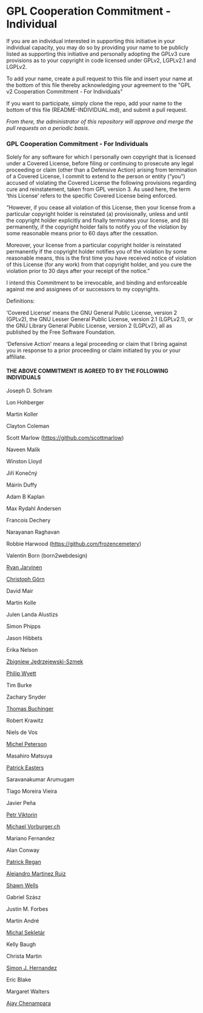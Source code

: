 # GPL Cooperation Commitment - Individual

If you are an individual interested in supporting this initiative in your individual capacity, you may do so by providing your name to be publicly listed as supporting this initiative and personally adopting the GPLv3 cure provisions as to your copyright in code licensed under  GPLv2, LGPLv2.1 and LGPLv2.  

To add your name, create a pull request to this file and insert your name at the bottom of this file thereby acknowledging your agreement to the "GPL v2 Cooperation Commitment - For Individuals"

If you want to participate, simply clone the repo, add your name to the bottom of this file (README-INDIVIDUAL.md), and submit a pull request.

*From there, the administrator of this repository will approve and merge the pull requests on a periodic basis*.

### GPL Cooperation Commitment - For Individuals

Solely for any software for which I personally own copyright that is licensed under a Covered License, before filing or continuing to prosecute any legal proceeding or claim (other than a Defensive Action) arising from termination of a Covered License, I commit to extend to the person or entity (“you”) accused of violating the Covered License the following provisions regarding cure and reinstatement, taken from GPL version 3. As used here, the term ‘this License’ refers to the specific Covered License being enforced.

“However, if you cease all violation of this License, then your license from a particular copyright holder is reinstated (a) provisionally, unless and until the copyright holder explicitly and finally terminates your license, and (b) permanently, if the copyright holder fails to notify you of the violation by some reasonable means prior to 60 days after the cessation.
	 	
Moreover, your license from a particular copyright holder is reinstated permanently if the copyright holder notifies you of the violation by some reasonable means, this is the first time you have received notice of violation of this License (for any work) from that copyright holder, and you cure the violation prior to 30 days after your receipt of the notice.”

I intend   this Commitment to be irrevocable, and binding and enforceable against me and assignees of or successors to my copyrights.


Definitions:

‘Covered License’ means the GNU General Public License, version 2 (GPLv2), the GNU Lesser General Public License, version 2.1 (LGPLv2.1), or the GNU Library General Public License, version 2 (LGPLv2), all as published by the Free Software Foundation.

‘Defensive Action’ means a legal proceeding or claim that I bring against you in response to a prior proceeding or claim initiated by you or your affiliate.

#### THE ABOVE COMMITMENT IS AGREED TO BY THE FOLLOWING INDIVIDUALS

Joseph D. Schram

Lon Hohberger

Martin Koller

Clayton Coleman

Scott Marlow (https://github.com/scottmarlow)

Naveen Malik

Winston Lloyd

Jiří Konečný

Máirín Duffy

Adam B Kaplan

Max Rydahl Andersen

Francois Dechery

Narayanan Raghavan

Robbie Harwood (https://github.com/frozencemetery)

Valentin Born (born2webdesign)

[Ryan Jarvinen](http://github.com/ryanj)

[Christoph Görn](http://b4mad.net/goern)

David Mair

Martin Kolle

Julen Landa Alustizs

Simon Phipps

Jason Hibbets

Erika Nelson

[Zbigniew Jędrzejewski-Szmek](https://github.com/keszybz)

[Philip Wyett](https://kathenas.org)

Tim Burke

Zachary Snyder

[Thomas Buchinger](https://github.com/ThomasBuchinger)

Robert Krawitz

Niels de Vos

[Michel Peterson](https://github.com/mpeterson)

Masahiro Matsuya

[Patrick Easters](https://github.com/patrickeasters/)

Saravanakumar Arumugam

Tiago Moreira Vieira

Javier Peña

[Petr Viktorin](https://github.com/encukou)

[Michael Vorburger.ch](https://github.com/vorburger)

Mariano Fernandez

Alan Conway

[Patrick Regan](https://github.com/rubbsdecvik)

[Alejandro Martinez Ruiz](https://github.com/unleashed)

[Shawn Wells](https://github.com/shawndwells)

Gabriel Szász

Justin M. Forbes

Martin André

[Michal Sekletár](https://github.com/msekletar)

Kelly Baugh

Christa Martin

[Simon J. Hernandez](https://github.com/s-mon)

Eric Blake

Margaret Walters

[Ajay Chenampara](https://termlen0.github.io)

